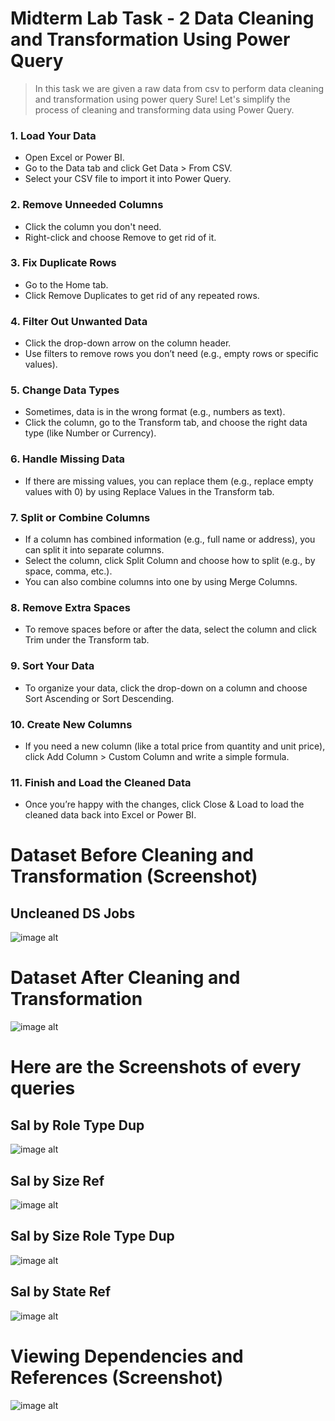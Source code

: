  #  Midterm Lab Task - 2 Data Cleaning and Transformation Using Power Query 
 > In this task we are given a raw data from csv to perform data cleaning and transformation using power query 
Sure! Let's simplify the process of cleaning and transforming data using Power Query.

### 1. Load Your Data
- Open Excel or Power BI.
- Go to the Data tab and click Get Data > From CSV.
- Select your CSV file to import it into Power Query.

### 2. Remove Unneeded Columns
- Click the column you don't need.
- Right-click and choose Remove to get rid of it.

### 3. Fix Duplicate Rows
- Go to the Home tab.
- Click Remove Duplicates to get rid of any repeated rows.

### 4. Filter Out Unwanted Data
- Click the drop-down arrow on the column header.
- Use filters to remove rows you don’t need (e.g., empty rows or specific values).

### 5. Change Data Types
- Sometimes, data is in the wrong format (e.g., numbers as text).
- Click the column, go to the Transform tab, and choose the right data type (like Number or Currency).

### 6. Handle Missing Data
- If there are missing values, you can replace them (e.g., replace empty values with 0) by using Replace Values in the Transform tab.

### 7. Split or Combine Columns
- If a column has combined information (e.g., full name or address), you can split it into separate columns.
- Select the column, click Split Column and choose how to split (e.g., by space, comma, etc.).
- You can also combine columns into one by using Merge Columns.

### 8. Remove Extra Spaces
- To remove spaces before or after the data, select the column and click Trim under the Transform tab.

### 9. Sort Your Data
- To organize your data, click the drop-down on a column and choose Sort Ascending or Sort Descending.

### 10. Create New Columns 
- If you need a new column (like a total price from quantity and unit price), click Add Column > Custom Column and write a simple formula.

### 11. Finish and Load the Cleaned Data
- Once you’re happy with the changes, click Close & Load to load the cleaned data back into Excel or Power BI.
# Dataset Before Cleaning and Transformation (Screenshot)
## Uncleaned DS Jobs
![image alt](https://github.com/natdungca23/EDM-PORTFOLIO/blob/237655450752c7534149ef544a6530572b9a4e83/Midterm%20Task%202/Images/Nat.6%20unclean.png)
# Dataset After Cleaning and Transformation 
![image alt](https://github.com/natdungca23/EDM-PORTFOLIO/blob/9628d22f1a7146d0ec21bce8681533efc3c0aa69/Midterm%20Task%202/Images/Nat%207%20-%202nd.png)
# Here are the Screenshots of every queries 
## Sal by Role Type Dup
![image alt](https://github.com/natdungca23/EDM-PORTFOLIO/blob/79906f293372aa993657550f93d94538ff92f110/Midterm%20Task%202/Images/nat%202.png)
## Sal by Size Ref
![image alt](https://github.com/natdungca23/EDM-PORTFOLIO/blob/df01314eb1af1c4d57b586f96c69c6edcb406e36/Midterm%20Task%202/Images/NAt%203.png)
## Sal by Size Role Type Dup
![image alt](https://github.com/natdungca23/EDM-PORTFOLIO/blob/9ece0d875e34411ff4ec2df9ea8f4877ab652ab8/Midterm%20Task%202/Images/Nat%205.png)
## Sal by State Ref
![image alt](https://github.com/natdungca23/EDM-PORTFOLIO/blob/9ece0d875e34411ff4ec2df9ea8f4877ab652ab8/Midterm%20Task%202/Images/NAt%204.png)
# Viewing Dependencies and References (Screenshot) 
![image alt](https://github.com/natdungca23/EDM-PORTFOLIO/blob/9ece0d875e34411ff4ec2df9ea8f4877ab652ab8/Midterm%20Task%202/Images/Nat%20-%201.png)

